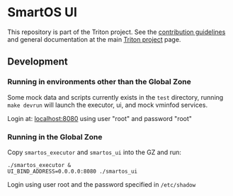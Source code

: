 # SmartOS UI

This repository is part of the Triton project. See the [contribution
guidelines](https://github.com/TritonDataCenter/triton/blob/master/CONTRIBUTING.md)
and general documentation at the main
[Triton project](https://github.com/TritonDataCenter/triton) page.

## Development

### Running in environments other than the Global Zone

Some mock data and scripts currently exists in the `test` directory, running
`make devrun` will launch the executor, ui, and mock vminfod services.

Login at: [localhost:8080](http://localhost:8080) using user "root" and password "root"

### Running in the Global Zone

Copy `smartos_executor` and `smartos_ui` into the GZ and run:

    ./smartos_executor &
    UI_BIND_ADDRESS=0.0.0.0:8080 ./smartos_ui

Login using user root and the password specified in `/etc/shadow`